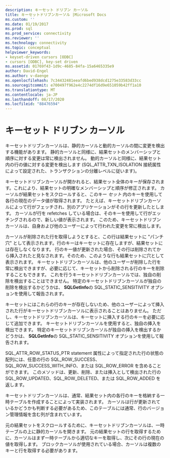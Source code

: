 ```yaml
---
description: キーセット ドリブン カーソル
title: キーセットドリブンカーソル |Microsoft Docs
ms.custom: ''
ms.date: 01/19/2017
ms.prod: sql
ms.prod_service: connectivity
ms.reviewer: ''
ms.technology: connectivity
ms.topic: conceptual
helpviewer_keywords:
- keyset-driven cursors [ODBC]
- cursors [ODBC], key-set driven
ms.assetid: 01769f43-1d9c-4685-84fa-15a6465335e9
author: David-Engel
ms.author: v-daenge
ms.openlocfilehash: 7c34432481eeafd6bed938dcd1275e33583d33cc
ms.sourcegitcommit: e700497f962e4c2274df16d9e651059b42ff1a10
ms.translationtype: MT
ms.contentlocale: ja-JP
ms.lasthandoff: 08/17/2020
ms.locfileid: "88476594"
---
```

# <a name="keyset-driven-cursors"></a>キーセット ドリブン カーソル
キーセットドリブンカーソルは、静的カーソルと動的カーソルの間に変更を検出する機能があります。 静的カーソルと同様に、結果セットのメンバーシップと順序に対する変更は常に検出されません。 動的カーソルと同様に、結果セット内の行の値に対する変更を検出します (SQL_ATTR_TXN_ISOLATION 接続属性によって設定された、トランザクションの分離レベルに従います)。  
  
 キーセットドリブンカーソルが開かれると、結果セット全体のキーが保存されます。これにより、結果セットの明確なメンバーシップと順序が修正されます。 カーソルが結果セットをスクロールすると、このキー *セット* 内のキーを使用して各行の現在のデータ値が取得されます。 たとえば、キーセットドリブンカーソルによって行がフェッチされ、別のアプリケーションがその行を更新したとします。 カーソルが行を refetches している場合は、そのキーを使用して行がエッチングされるので、新しい値が表示されます。 このため、キーセットドリブンカーソルは、自身および他のユーザーによって行われた変更を常に検出します。  
  
 カーソルが削除された行を取得しようとすると、この行は結果セットに "パンチ穴" として表示されます。行のキーはキーセットに存在しますが、結果セットには存在しなくなります。 行のキー値が更新された場合、その行は削除されてから挿入されたと見なされます。そのため、このような行も結果セットに穴として表示されます。 キーセットドリブンカーソルは、他のユーザーが削除した行を常に検出できますが、必要に応じて、キーセットから削除される行のキーを削除することもできます。 これを行うキーセットドリブンカーソルでは、独自の削除を検出することはできません。 特定のキーセットドリブンカーソルが独自の削除を検出するかどうかは、 **SQLGetInfo**の SQL_STATIC_SENSITIVITY オプションを使用して報告されます。  
  
 キーセットにはこれらの行のキーが存在しないため、他のユーザーによって挿入された行がキーセットドリブンカーソルに表示されることはありません。 ただし、キーセットドリブンカーソルは、キーセットに挿入する行のキーを必要に応じて追加できます。 キーセットドリブンカーソルを使用すると、独自の挿入を検出できます。 特定のキーセットドリブンカーソルが独自の挿入を検出するかどうかは、 **SQLGetInfo**の SQL_STATIC_SENSITIVITY オプションを使用して報告されます。  
  
 SQL_ATTR_ROW_STATUS_PTR statement 属性によって指定された行の状態の配列には、任意の行の SQL_ROW_SUCCESS、SQL_ROW_SUCCESS_WITH_INFO、または SQL_ROW_ERROR を含めることができます。 このメソッドは、更新、削除、または挿入として検出された行の SQL_ROW_UPDATED、SQL_ROW_DELETED、または SQL_ROW_ADDED を返します。  
  
 キーセットドリブンカーソルは、通常、結果セット内の各行のキーを格納する一時テーブルを作成することによって実装されます。 カーソルは行が更新されているかどうかも判断する必要があるため、このテーブルには通常、行のバージョン管理情報を含む列が含まれています。  
  
 元の結果セットをスクロールするために、キーセットドリブンカーソルは、一時テーブルの上に静的カーソルを開きます。 元の結果セットの行を取得するために、カーソルはまず一時テーブルから適切なキーを取得し、次にその行の現在の値を取得します。 ブロックカーソルが使用されている場合、カーソルは複数のキーと行を取得する必要があります。
